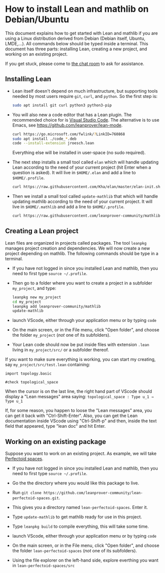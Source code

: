 # How to install Lean and mathlib on Debian/Ubuntu

This document explains how to get started with Lean and mathlib if you
are using a Linux distribution derived from Debian (Debian itself,
Ubuntu, LMDE,...). All commands below should be typed inside a terminal.
This document has three parts: installing Lean, creating a new project,
and working on an existing project.

If you get stuck, please come to [the chat room](https://leanprover.zulipchat.com/) to ask for
assistance.

## Installing Lean

* Lean itself doesn't depend on much infrastructure, but supporting tools
  needed by most users require `git`, `curl`, and `python`. So the first step is:
  ```bash
  sudo apt install git curl python3 python3-pip
  ```

* You will also new a code editor that has a Lean plugin. The
  recommended choice for is [Visual Studio Code](https://code.visualstudio.com/).
  The alternative is to use Emacs, see https://github.com/leanprover/lean-mode.
  ```bash
  curl https://go.microsoft.com/fwlink/?LinkID=760868
  sudo apt install ./code_*.deb
  code --install-extension jroesch.lean
  ```
  Everything else will be installed in user-space (no sudo required).

* The next step installs a small tool called `elan` which will handle
  updating Lean according to the need of your current project (hit Enter
  when a question is asked). It will live in `$HOME/.elan` and add a
  line to `$HOME/.profile`.
  ```bash
  curl https://raw.githubusercontent.com/Kha/elan/master/elan-init.sh -sSf | sh
  ```

* Then we install a small tool called `update-mathlib` that which will handle
  updating mathlib according to the need of your current project.
  It will live in `$HOME/.mathlib` and add a line to `$HOME/.profile`.
  ```bash
  curl https://raw.githubusercontent.com/leanprover-community/mathlib/master/scripts/remote-install-update-mathlib.sh -sSf | bash
  ```

## Creating a Lean project

Lean files are organized in projects called packages. The tool `leanpkg`
manages project creation and dependencies. We will now create a new
project depending on mathlib. The following commands should be type in a
terminal.

* If you have not logged in since you installed Lean and mathlib, then
  you need to first type `source ~/.profile`. 

* Then go to a folder where you want to create a project in a subfolder
  `my_project`, and type:
	```bash
	leanpkg new my_project
	cd my_project
	leanpkg add leanprover-community/mathlib
	update-mathlib
	```

* launch VScode, either through your application menu or by typing
  `code`

* On the main screen, or in the File menu, click "Open folder", and
  choose the folder `my_project` (*not* one of its subfolders).

* Your Lean code should now be put inside files with extension `.lean`
  living in `my_project/src/` or a subfolder thereof.

If you want to make sure everything is working, you can start my
creating, say `my_project/src/test.lean` containing:
```lean
import topology.basic

#check topological_space
```
When the cursor is on the last line, the right hand part of VScode
should display a "Lean messages" area saying: 
`topological_space : Type u_1 → Type u_1`

If, for some reason, you happen to loose the "Lean messages" area, you
can get it back with "Ctrl-Shift-Enter". Also, you can get the Lean
documentation inside VScode using "Ctrl-Shift-p" and then, inside the
text field that appeared, type "lean doc" and hit Enter.

## Working on an existing package

Suppose you want to work on an existing project.
As example, we will take [Perfectoid spaces](https://github.com/leanprover-community/lean-perfectoid-spaces).

* If you have not logged in since you installed Lean and mathlib, then
  you need to first type `source ~/.profile`. 

* Go the the directory where you would like this package to live.

* Run `git clone https://github.com/leanprover-community/lean-perfectoid-spaces.git`.

* This gives you a directory named `lean-perfectoid-spaces`. Enter it.

* Type `update-mathlib` to get mathlib ready for use in this project.

* Type `leanpkg build` to compile everything, this will take some time.

* launch VScode, either through your application menu or by typing
  `code`

* On the main screen, or in the File menu, click "Open folder", and
  choose the folder `lean-perfectoid-spaces` (*not* one of its subfolders).

* Using the file explorer on the left-hand side, explore everthing you want in 
  `lean-perfectoid-spaces/src`
